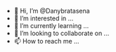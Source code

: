 - 👋 Hi, I’m @Danybratasena
- 👀 I’m interested in ...
- 🌱 I’m currently learning ...
- 💞️ I’m looking to collaborate on ...
- 📫 How to reach me ...

<!---
Danybratasena/Danybratasena is a ✨ special ✨ repository because its `README.md` (this file) appears on your GitHub profile.
You can click the Preview link to take a look at your changes.
--->
